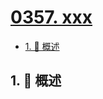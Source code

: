 # [0357. xxx](https://github.com/Tdahuyou/TNotes.leetcode/tree/main/notes/0357.%20xxx)

<!-- region:toc -->

- [1. 📝 概述](#1--概述)

<!-- endregion:toc -->

## 1. 📝 概述
